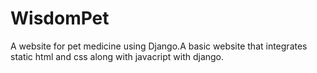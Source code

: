 # WisdomPet
A website for pet medicine using Django.A basic website that integrates static html and css along with javacript with django.

